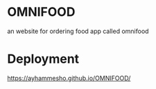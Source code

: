 # OMNIFOOD
an website for ordering food app called omnifood

# Deployment
https://ayhammesho.github.io/OMNIFOOD/
